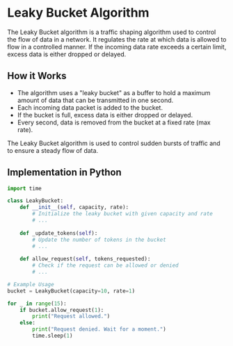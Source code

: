 # Leaky Bucket Algorithm

The Leaky Bucket algorithm is a traffic shaping algorithm used to control the flow of data in a network. It regulates the rate at which data is allowed to flow in a controlled manner. If the incoming data rate exceeds a certain limit, excess data is either dropped or delayed.

## How it Works

- The algorithm uses a "leaky bucket" as a buffer to hold a maximum amount of data that can be transmitted in one second.
- Each incoming data packet is added to the bucket.
- If the bucket is full, excess data is either dropped or delayed.
- Every second, data is removed from the bucket at a fixed rate (max rate).

The Leaky Bucket algorithm is used to control sudden bursts of traffic and to ensure a steady flow of data.

## Implementation in Python

```python
import time

class LeakyBucket:
    def __init__(self, capacity, rate):
        # Initialize the leaky bucket with given capacity and rate
        # ...
    
    def _update_tokens(self):
        # Update the number of tokens in the bucket
        # ...
    
    def allow_request(self, tokens_requested):
        # Check if the request can be allowed or denied
        # ...

# Example Usage
bucket = LeakyBucket(capacity=10, rate=1)

for _ in range(15):
    if bucket.allow_request(1):
        print("Request allowed.")
    else:
        print("Request denied. Wait for a moment.")
        time.sleep(1)
```
